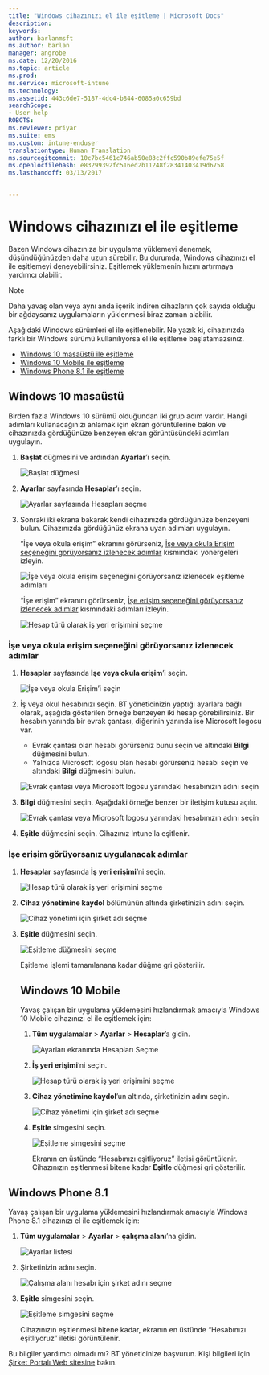 ```yaml
---
title: "Windows cihazınızı el ile eşitleme | Microsoft Docs"
description: 
keywords: 
author: barlanmsft
ms.author: barlan
manager: angrobe
ms.date: 12/20/2016
ms.topic: article
ms.prod: 
ms.service: microsoft-intune
ms.technology: 
ms.assetid: 443c6de7-5187-4dc4-b844-6085a0c659bd
searchScope:
- User help
ROBOTS: 
ms.reviewer: priyar
ms.suite: ems
ms.custom: intune-enduser
translationtype: Human Translation
ms.sourcegitcommit: 10c7bc5461c746ab50e83c2ffc590b89efe75e5f
ms.openlocfilehash: e83299392fc516ed2b11248f28341403419d6758
ms.lasthandoff: 03/13/2017


---
```


# <a name="sync-your-windows-device-manually"></a>Windows cihazınızı el ile eşitleme

Bazen Windows cihazınıza bir uygulama yüklemeyi denemek, düşündüğünüzden daha uzun sürebilir. Bu durumda, Windows cihazınızı el ile eşitlemeyi deneyebilirsiniz. Eşitlemek yüklemenin hızını artırmaya yardımcı olabilir.

> [!Note]
> Daha yavaş olan veya aynı anda içerik indiren cihazların çok sayıda olduğu bir ağdaysanız uygulamaların yüklenmesi biraz zaman alabilir.

Aşağıdaki Windows sürümleri el ile eşitlenebilir. Ne yazık ki, cihazınızda farklı bir Windows sürümü kullanılıyorsa el ile eşitleme başlatamazsınız.

* [Windows 10 masaüstü ile eşitleme](#windows-10-desktop)
* [Windows 10 Mobile ile eşitleme](#windows-10-mobile)
* [Windows Phone 8.1 ile eşitleme](#windows-phone-81)

## <a name="windows-10-desktop"></a>Windows 10 masaüstü
Birden fazla Windows 10 sürümü olduğundan iki grup adım vardır. Hangi adımları kullanacağınızı anlamak için ekran görüntülerine bakın ve cihazınızda gördüğünüze benzeyen ekran görüntüsündeki adımları uygulayın.

1. **Başlat** düğmesini ve ardından **Ayarlar**’ı seçin.

    ![Başlat düğmesi](./media/win10pc-sync-1-start-button.png)

2. **Ayarlar** sayfasında **Hesaplar**’ı seçin.

    ![Ayarlar sayfasında Hesapları seçme](./media/win10pc-sync-2-settings-accounts.png)

3. Sonraki iki ekrana bakarak kendi cihazınızda gördüğünüze benzeyeni bulun. Cihazınızda gördüğünüz ekrana uyan adımları uygulayın.

    “İşe veya okula erişim” ekranını görürseniz, [İşe veya okula Erişim seçeneğini görüyorsanız izlenecek adımlar](#steps-to-follow-if-you-see-access-work-or-school) kısmındaki yönergeleri izleyin.

    ![İşe veya okula erişim seçeneğini görüyorsanız izlenecek eşitleme adımları](./media/w10-enroll-rs1-connect-to-work-or-school.png)

    “İşe erişim” ekranını görürseniz, [İşe erişim seçeneğini görüyorsanız izlenecek adımlar](#steps-to-follow-if-you-see-work-access) kısmındaki adımları izleyin.

    ![Hesap türü olarak iş yeri erişimini seçme](./media/win10pc-sync-3-work-access.png)

### <a name="steps-to-follow-if-you-see-access-work-or-school"></a>İşe veya okula erişim seçeneğini görüyorsanız izlenecek adımlar

1. **Hesaplar** sayfasında **İşe veya okula erişim**’i seçin.

    ![İşe veya okula Erişim’i seçin](./media/w10-enroll-rs1-connect-to-work-or-school.png)

2. İş veya okul hesabınızı seçin. BT yöneticinizin yaptığı ayarlara bağlı olarak, aşağıda gösterilen örneğe benzeyen iki hesap görebilirsiniz. Bir hesabın yanında bir evrak çantası, diğerinin yanında ise Microsoft logosu var.

    - Evrak çantası olan hesabı görürseniz bunu seçin ve altındaki **Bilgi** düğmesini bulun.
    - Yalnızca Microsoft logosu olan hesabı görürseniz hesabı seçin ve altındaki **Bilgi** düğmesini bulun.

    ![Evrak çantası veya Microsoft logosu yanındaki hesabınızın adını seçin](./media/win10pc-rs1-sync-info-button.png)

3. **Bilgi** düğmesini seçin. Aşağıdaki örneğe benzer bir iletişim kutusu açılır.

    ![Evrak çantası veya Microsoft logosu yanındaki hesabınızın adını seçin](./media/win10pc-rs1-sync-button.png)

4. **Eşitle** düğmesini seçin. Cihazınız Intune'la eşitlenir.

### <a name="steps-to-follow-if-you-see-work-access"></a>İşe erişim görüyorsanız uygulanacak adımlar

1. **Hesaplar** sayfasında **İş yeri erişimi**’ni seçin.

    ![Hesap türü olarak iş yeri erişimini seçme](./media/win10pc-sync-3-work-access.png)

2. **Cihaz yönetimine kaydol** bölümünün altında şirketinizin adını seçin.

    ![Cihaz yönetimi için şirket adı seçme](./media/win10pc-sync-4-tap-com-name.png)

3. **Eşitle** düğmesini seçin.

    ![Eşitleme düğmesini seçme](./media/win10pc-sync-5-tap-sync.png)

   Eşitleme işlemi tamamlanana kadar düğme gri gösterilir.

   ## <a name="windows-10-mobile"></a>Windows 10 Mobile
   Yavaş çalışan bir uygulama yüklemesini hızlandırmak amacıyla Windows 10 Mobile cihazınızı el ile eşitlemek için:

   1. **Tüm uygulamalar** > **Ayarlar** > **Hesaplar**’a gidin.

       ![Ayarları ekranında Hesapları Seçme](./media/win10m-sync-1-settings-accounts.png)

   2. **İş yeri erişimi**’ni seçin.

       ![Hesap türü olarak iş yeri erişimini seçme](./media/win10m-sync-2-work-access.png)

   3. **Cihaz yönetimine kaydol**’un altında, şirketinizin adını seçin.

       ![Cihaz yönetimi için şirket adı seçme](./media/win10m-sync-3-tap-comp-name.png)

   4. **Eşitle** simgesini seçin.

       ![Eşitleme simgesini seçme](./media/win10m-sync-4-tap-sync.png)

       Ekranın en üstünde “Hesabınızı eşitliyoruz” iletisi görüntülenir. Cihazınızın eşitlenmesi bitene kadar **Eşitle** düğmesi gri gösterilir.

## <a name="windows-phone-81"></a>Windows Phone 8.1
Yavaş çalışan bir uygulama yüklemesini hızlandırmak amacıyla Windows Phone 8.1 cihazınızı el ile eşitlemek için:

1. **Tüm uygulamalar** > **Ayarlar** > **çalışma alanı**’na gidin.

    ![Ayarlar listesi](./media/wp81-1-sync-settings-workplace.png)

2. Şirketinizin adını seçin.

    ![Çalışma alanı hesabı için şirket adını seçme](./media/wp81-2-sync-tap-compname.png)

3. **Eşitle** simgesini seçin.

    ![Eşitleme simgesini seçme](./media/wp81-3-sync-tap-sync-button.png)

   Cihazınızın eşitlenmesi bitene kadar, ekranın en üstünde “Hesabınızı eşitliyoruz” iletisi görüntülenir.

Bu bilgiler yardımcı olmadı mı? BT yöneticinize başvurun. Kişi bilgileri için [Şirket Portalı Web sitesine](http://portal.manage.microsoft.com) bakın.


